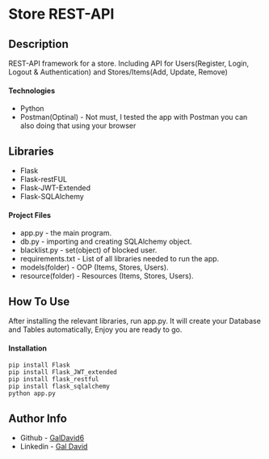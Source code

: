 # Store REST-API

## Description 

REST-API framework for a store.
Including API for Users(Register, Login, Logout & Authentication) and Stores/Items(Add, Update, Remove)

#### Technologies

- Python
- Postman(Optinal) - Not must, I tested the app with Postman you can also doing that using your browser

## Libraries

- Flask 
- Flask-restFUL
- Flask-JWT-Extended
- Flask-SQLAlchemy

#### Project Files

- app.py - the main program.
- db.py - importing and creating SQLAlchemy object.
- blacklist.py - set(object) of blocked user.
- requirements.txt - List of all libraries needed to run the app.
- models(folder) - OOP (Items, Stores, Users).
- resource(folder) - Resources (Items, Stores, Users).

## How To Use

After installing the relevant libraries, run app.py.
It will create your Database and Tables automatically,
Enjoy you are ready to go.

#### Installation

```
pip install Flask
pip install Flask_JWT_extended
pip install flask_restful
pip install flask_sqlalchemy
python app.py
```

## Author Info

- Github - [GalDavid6](https://github.com/GalDavid6)
- Linkedin - [Gal David](https://www.linkedin.com/in/gal-david-22871a182/)
